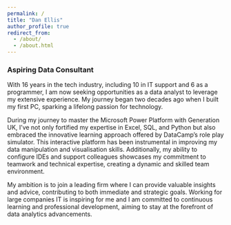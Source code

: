 ```yaml
---
permalink: /
title: "Dan Ellis"
author_profile: true
redirect_from: 
  - /about/
  - /about.html
---
```


### Aspiring Data Consultant

With 16 years in the tech industry, including 10 in IT support and 6 as a programmer, I am now seeking opportunities as a data analyst to leverage my extensive experience. My journey began two decades ago when I built my first PC, sparking a lifelong passion for technology.

During my journey to master the Microsoft Power Platform with Generation UK, I’ve not only fortified my expertise in Excel, SQL, and Python but also embraced the innovative learning approach offered by DataCamp’s role play simulator. This interactive platform has been instrumental in improving my data manipulation and visualisation skills. Additionally, my ability to configure IDEs and support colleagues showcases my commitment to teamwork and technical expertise, creating a dynamic and skilled team environment.

My ambition is to join a leading firm where I can provide valuable insights and advice, contributing to both immediate and strategic goals. Working for large companies IT is inspiring for me and I am committed to continuous learning and professional development, aiming to stay at the forefront of data analytics advancements.
